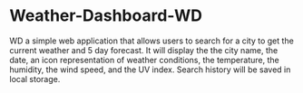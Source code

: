 # Weather-Dashboard-WD
WD a simple web application that allows users to search for a city to get the current weather and 5 day forecast. It will display the the city name, the date, an icon representation of weather conditions, the temperature, the humidity, the wind speed, and the UV index. Search history will be saved in local storage.
